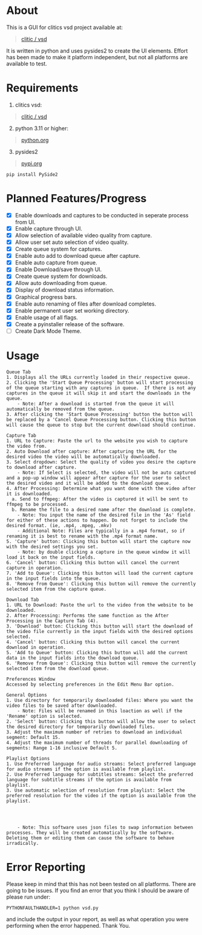 # About
This is a GUI for clitics vsd project available at:
>[clitic / vsd](https://github.com/clitic/vsd)


It is written in python and uses pysides2 to create the UI elements. Effort has been made to make it platform independent, but not all platforms are available to test.


# Requirements
1. clitics vsd:
>[clitic / vsd](https://github.com/clitic/vsd)
2. python 3.11 or higher:
>[python.org](https://www.python.org/?downloads)
3. pysides2
>[pypi.org](https://pypi.org/project/PySide2/)
```
pip install PySide2
```

# Planned Features/Progress

- [X] Enable downloads and captures to be conducted in seperate process from UI.
- [X] Enable capture through UI.
- [X] Allow selection of available video quality from capture.
- [X] Allow user set auto selection of video quality.
- [X] Create queue system for captures.
- [X] Enable auto add to download queue after capture.
- [X] Enable auto capture from queue.
- [X] Enable Download/save through UI.
- [X] Create queue system for downloads.
- [X] Allow auto downloading from queue.
- [X] Display of download status information.
- [X] Graphical progress bars.
- [X] Enable auto renaming of files after download completes.
- [X] Enable permanent user set working directory.
- [X] Enable usage of all flags.
- [X] Create a pyinstaller release of the software.
- [ ] Create Dark Mode Theme.

# Usage
```
Queue Tab
1. Displays all the URLs currently loaded in their respective queue.
2. Clicking the 'Start Queue Processing' button will start processing of the queue starting with any captures in queue.  If there is not any captures in the queue it will skip it and start the downloads in the queue.
    - Note: After a download is started from the queue it will automatically be removed from the queue.
3. After clicking the 'Start Queue Processing' button the button will be replaced by a 'Cancel Queue Processing button. Clicking this button will cause the queue to stop but the current download should continue.

Capture Tab
1. URL to Capture: Paste the url to the website you wish to capture the video from.
2. Auto Download after capture: After capturing the URL for the desired video the video will be automatically downloaded.
3. Select dropdown: Select the quality of video you desire the capture to download after capture.
    - Note: If Select is selected, the video will not be auto captured and a pop-up window will appear after capture for the user to select the desired video and it will be added to the download queue.
4. After Processing: Determine what you want done with the video after it is downloaded.
  a. Send to ffmpeg: After the video is captured it will be sent to ffmpeg to be processed.
  b. Rename the file to a desired name after the download is complete.
    - Note: You input the name of the desired file in the 'As' field for either of these actions to happen. Do not forget to include the desired format. (ie, .mp4, .mpeg, .mkv)
    - Additional Note: Files are typically in a .mp4 format, so if renaming it is best to rename with the .mp4 format name.   
5. 'Capture' button: Clicking this button will start the capture now with the desired settings you set.
    - Note: by double clicking a capture in the queue window it will load it back on the input fields.
6. 'Cancel' button: Clicking this button will cancel the current capture in operation.
7. 'Add to Queue': Clicking this button will load the current capture in the input fields into the queue.
8. 'Remove from Queue': Clicking this button will remove the currently selected item from the capture queue.

Download Tab
1. URL to Download: Paste the url to the video from the website to be downloaded.
2. After Processing: Performs the same function as the After Processing in the Capture Tab (4).
3. 'Download' button: Clicking this button will start the download of the video file currently in the input fields with the desired options selected.
4. 'Cancel' button: Clicking this button will cancel the current download in operation.
5. 'Add to Queue' button: Clicking this button will add the current data in the input fields into the download queue.
6. 'Remove from Queue': Clicking this button will remove the currently selected item from the download queue.

Preferences Window
Accessed by selecting preferences in the Edit Menu Bar option.

General Options
1. Use directory for temporarily downloaded files: Where you want the video files to be saved after downloaded.
    - Note: Files will be renamed in this loaction as well if the 'Rename' option is selected.
2. 'Select' button: Clicking this button will allow the user to select the desired directory for temporarily downloaded files.
3. Adjust the maximum number of retries to download an individual segment: Default 15.
4. Adjust the maximum number of threads for parallel downloading of segments: Range 1-16 inclusive Default 5.

Playlist Options
1. Use Preferred language for audio streams: Select preferred language for audio streams if the option is available from playlist.
2. Use Preferred language for subtitles streams: Select the preferred language for subtitle streams if the option is available from playlist.
3. Use automatic selection of resolution from playlist: Select the preferred resolution for the video if the option is available from the playlist.




    - Note: This software uses json files to swap information between processes. They will be created automatically by the software. Deleting them or editing them can cause the software to behave irradically.

```
# Error Reporting
Please keep in mind that this has not been tested on all platforms.  There are going to be issues.  If you find an error that you think I should be aware of please run under:
```
PYTHONFAULTHANDLER=1 python vsd.py
```
and include the output in your report, as well as what operation you were performing when the error happened.  Thank You.

